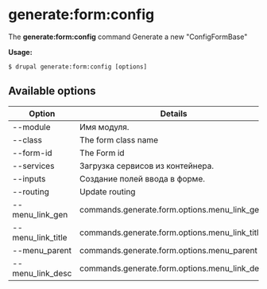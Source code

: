 # generate:form:config
The **generate:form:config** command Generate a new "ConfigFormBase"

**Usage:**
```
$ drupal generate:form:config [options] 
```

## Available options
Option | Details
-------|-------------
--module | Имя модуля.
--class | The form class name
--form-id | The Form id
--services | Загрузка сервисов из контейнера.
--inputs | Создание полей ввода в форме.
--routing | Update routing
--menu_link_gen | commands.generate.form.options.menu_link_gen
--menu_link_title | commands.generate.form.options.menu_link_title
--menu_parent | commands.generate.form.options.menu_parent
--menu_link_desc | commands.generate.form.options.menu_link_desc

